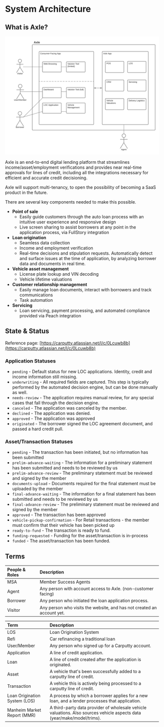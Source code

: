 # System Architecture

## What is Axle?

![](../../.gitbook/assets/axle-system-environment.png)

Axle is an end-to-end digital lending platform that streamlines income/asset/employment verifications and provides near real-time approvals for lines of credit, including all the integrations necessary for efficient and accurate credit decisioning.

Axle will support multi-tenancy, to open the possibility of becoming a SaaS product in the future.

There are several key components needed to make this possible.

* **Point of sale**
  * Easily guide customers through the auto loan process with an intuitive user experience and responsive design
  * Live screen sharing to assist borrowers at any point in the application process, via FullStory integration
* **Loan origination**
  * Seamless data collection
  * Income and employment verification
  * Real-time decisions and stipulation requests. Automatically detect and surface issues at the time of application, by analyzing borrower data and documents in real time.
* **Vehicle asset management**
  * License plate lookup and VIN decoding
  * Vehicle lifetime valuations
* **Customer relationship management**
  * Easily manage loan documents, interact with borrowers and track communications
  * Task automation
* **Servicing**
  * Loan servicing, payment processing, and automated compliance provided via Peach integration

## State & Status

Reference page: [https://carputty.atlassian.net/l/c/0Lcuwb8b](https://carputty.atlassian.net/l/c/0Lcuwb8b)

### Application Statuses <a id="Application-Statuses"></a>

* `pending` - Default status for new LOC applications. Identity, credit and income information still missing.
* `underwriting` - All required fields are captured. This step is typically performed by the automated decision engine, but can be done manually as well.
* `needs-review` - The application requires manual review, for any special cases that fall through the decision engine.
* `canceled` - The application was canceled by the member.
* `declined` - The application was denied.
* `approved` - The application was approved
* `originated` - The borrower signed the LOC agreement document, and passed a hard credit pull.

### Asset/Transaction Statuses <a id="Asset/Transaction-Statuses"></a>

* `pending` - The transaction has been initiated, but no information has been submitted
* `prelim-advance-waiting` - The information for a preliminary statement has been submitted and needs to be reviewed by us
* `prelim-advance-review` - The preliminary statement must be reviewed and signed by the member
* `documents-upload` - Documents required for the final statement must be uploaded by the member
* `final-advance-waiting` - The information for a final statement has been submitted and needs to be reviewed by us
* `final-advance-review` - The preliminary statement must be reviewed and signed by the member
* `approved` - The transaction has been approved
* `vehicle-pickup-confirmation` - For Retail transactions - the member must confirm that their vehicle has been picked up
* `ready-to-fund` - The transaction is ready to fund.
* `funding-requested` - Funding for the asset/transaction is in-process
* `funded` - The asset/transaction has been funded.

## Terms

| People & Roles | Description |
| :--- | :--- |
| MSA | Member Success Agents |
| Agent | Any person with account access to Axle. \(non-customer facing\) |
| Borrower | Any person who initiated the loan application process. |
| Visitor | Any person who visits the website, and has not created an account yet. |

| Term | Description |
| :--- | :--- |
| LOS | Loan Origination System |
| Refi | Car refinancing a traditional loan |
| User/Member | Any person who signed up for a Carputty account. |
| Application | A line of credit application. |
| Loan | A line of credit created after the application is originated. |
| Asset | A vehicle that's been successfully added to a carputty line of credit. |
| Transaction | A vehicle this is actively being processed to a carputty line of credit. |
| Loan Origination System \(LOS\) | A process by which a borrower applies for a new loan, and a lender processes that application. |
| Manheim Market Report \(MMR\) | A third-party data provider of wholesale vehicle valuations. Also sources vehicle aspects data \(year/make/model/trims\). |

